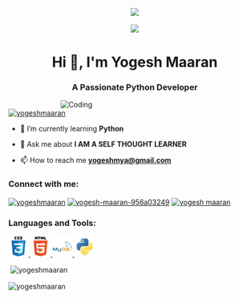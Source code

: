 <!-- ![MasterHead](https://share.creavite.co/bf345YPxKkoetuJm.gif) -->
<p align="center"><img src="https://share.creavite.co/UT7kqHoi3LYc0znj.gif"></p>
<p align="center"><img src="https://share.creavite.co/qQ8fA9ZwFuJ30x8I.gif"></p>

<!-- <img align="left" width="" height="" src="https://share.creavite.co/UT7kqHoi3LYc0znj.gif">-->

<!--<img align="left" width="" height="" src="https://share.creavite.co/qQ8fA9ZwFuJ30x8I.gif"><br>-->
<!--![MasterHead](https://share.creavite.co/UT7kqHoi3LYc0znj.gif)-->
<!--![MasterHead](https://share.creavite.co/qQ8fA9ZwFuJ30x8I.gif)-->
<h1 align="center">Hi 👋, I'm Yogesh Maaran</h1>
<h3 align="center">A Passionate Python Developer</h3>
<img align="right" alt="Coding" width="400" src="https://images.squarespace-cdn.com/content/v1/5769fc401b631bab1addb2ab/1541580611624-TE64QGKRJG8SWAIUS7NS/coding-freak.gif">
<p align="left"> <a href="https://twitter.com/yogeshmaaran" target="blank"><img src="https://img.shields.io/twitter/follow/yogeshmaaran?logo=twitter&style=for-the-badge" alt="yogeshmaaran" /></a> </p>

- 🌱 I’m currently learning **Python**

- 💬 Ask me about **I AM A SELF THOUGHT LEARNER**

- 📫 How to reach me **yogeshmya@gmail.com**

<h3 align="left">Connect with me:</h3>
<p align="left">
<a href="https://twitter.com/yogeshmaaran" target="blank"><img align="center" src="https://raw.githubusercontent.com/rahuldkjain/github-profile-readme-generator/master/src/images/icons/Social/twitter.svg" alt="yogeshmaaran" height="30" width="40" /></a>
<a href="https://linkedin.com/in/yogesh-maaran-956a03249" target="blank"><img align="center" src="https://raw.githubusercontent.com/rahuldkjain/github-profile-readme-generator/master/src/images/icons/Social/linked-in-alt.svg" alt="yogesh-maaran-956a03249" height="30" width="40" /></a>
<a href="https://instagram.com/yogesh maaran" target="blank"><img align="center" src="https://raw.githubusercontent.com/rahuldkjain/github-profile-readme-generator/master/src/images/icons/Social/instagram.svg" alt="yogesh maaran" height="30" width="40" /></a>
</p>

<h3 align="left">Languages and Tools:</h3>
<p align="left"> <a href="https://www.w3schools.com/css/" target="_blank" rel="noreferrer"> <img src="https://raw.githubusercontent.com/devicons/devicon/master/icons/css3/css3-original-wordmark.svg" alt="css3" width="40" height="40"/> </a> <a href="https://www.w3.org/html/" target="_blank" rel="noreferrer"> <img src="https://raw.githubusercontent.com/devicons/devicon/master/icons/html5/html5-original-wordmark.svg" alt="html5" width="40" height="40"/> </a> <a href="https://www.mysql.com/" target="_blank" rel="noreferrer"> <img src="https://raw.githubusercontent.com/devicons/devicon/master/icons/mysql/mysql-original-wordmark.svg" alt="mysql" width="40" height="40"/> </a> <a href="https://www.python.org" target="_blank" rel="noreferrer"> <img src="https://raw.githubusercontent.com/devicons/devicon/master/icons/python/python-original.svg" alt="python" width="40" height="40"/> </a> </p>

<p>&nbsp;<img align="center" src="https://github-readme-stats.vercel.app/api?username=yogeshmaaran&show_icons=true&locale=en" alt="yogeshmaaran" /></p>

<p><img align="center" src="https://github-readme-streak-stats.herokuapp.com/?user=yogeshmaaran&" alt="yogeshmaaran" /></p>
